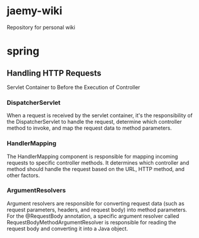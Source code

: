 # jaemy-wiki
Repository for personal wiki

# spring
## Handling HTTP Requests
Servlet Container to Before the Execution of Controller
### DispatcherServlet
When a request is received by the servlet container, it's the responsibility of the DispatcherServlet to handle the request, determine which controller method to invoke, and map the request data to method parameters.
### HandlerMapping
The HandlerMapping component is responsible for mapping incoming requests to specific controller methods. It determines which controller and method should handle the request based on the URL, HTTP method, and other factors.
### ArgumentResolvers
Argument resolvers are responsible for converting request data (such as request parameters, headers, and request body) into method parameters. For the @RequestBody annotation, a specific argument resolver called RequestBodyMethodArgumentResolver is responsible for reading the request body and converting it into a Java object.